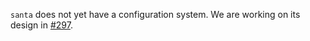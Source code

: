 `santa` does not yet have a configuration system. We are working on its design in [#297](https://github.com/prisma-labs/graphql-santa/issues/297).
